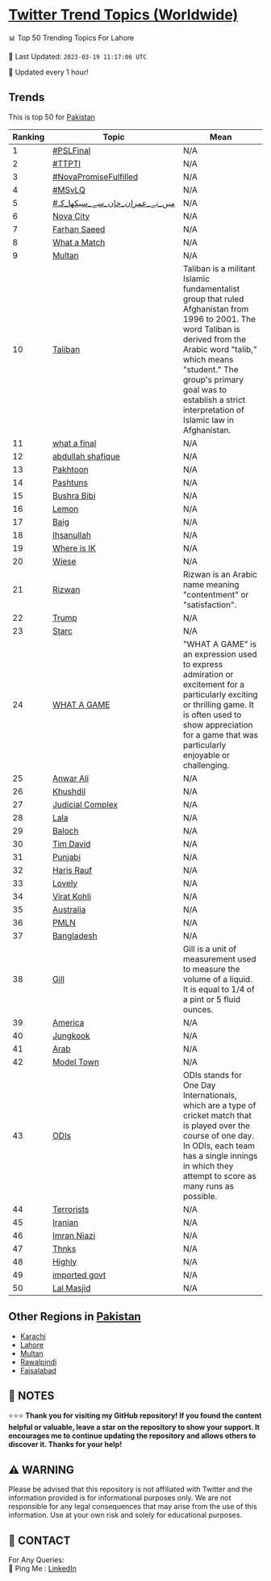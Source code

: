 [Twitter Trend Topics (Worldwide)](https://github.com/ErcinDedeoglu/Twitter-Trend-Topics)
==========


📊 Top 50 Trending Topics For Lahore

📆 Last Updated: `2023-03-19 11:17:06 UTC`

🔧 Updated every 1 hour!


## Trends

This is top 50 for [Pakistan](</Pakistan>)

| Ranking | Topic | Mean |
| ------- | ------------ | ------------ |
| 1 | [#PSLFinal](http://twitter.com/search?q=%23PSLFinal) | N/A |
| 2 | [#TTPTI](http://twitter.com/search?q=%23TTPTI) | N/A |
| 3 | [#NovaPromiseFulfilled](http://twitter.com/search?q=%23NovaPromiseFulfilled) | N/A |
| 4 | [#MSvLQ](http://twitter.com/search?q=%23MSvLQ) | N/A |
| 5 | [#میں_نے_عمران_خان_سے_سیکھا_کہ](http://twitter.com/search?q=%23%d9%85%db%8c%da%ba_%d9%86%db%92_%d8%b9%d9%85%d8%b1%d8%a7%d9%86_%d8%ae%d8%a7%d9%86_%d8%b3%db%92_%d8%b3%db%8c%da%a9%da%be%d8%a7_%da%a9%db%81) | N/A |
| 6 | [Nova City](http://twitter.com/search?q=Nova+City) | N/A |
| 7 | [Farhan Saeed](http://twitter.com/search?q=Farhan+Saeed) | N/A |
| 8 | [What a Match](http://twitter.com/search?q=What+a+Match) | N/A |
| 9 | [Multan](http://twitter.com/search?q=Multan) | N/A |
| 10 | [Taliban](http://twitter.com/search?q=Taliban) | Taliban is a militant Islamic fundamentalist group that ruled Afghanistan from 1996 to 2001. The word Taliban is derived from the Arabic word "talib," which means "student." The group's primary goal was to establish a strict interpretation of Islamic law in Afghanistan. |
| 11 | [what a final](http://twitter.com/search?q=what+a+final) | N/A |
| 12 | [abdullah shafique](http://twitter.com/search?q=abdullah+shafique) | N/A |
| 13 | [Pakhtoon](http://twitter.com/search?q=Pakhtoon) | N/A |
| 14 | [Pashtuns](http://twitter.com/search?q=Pashtuns) | N/A |
| 15 | [Bushra Bibi](http://twitter.com/search?q=Bushra+Bibi) | N/A |
| 16 | [Lemon](http://twitter.com/search?q=Lemon) | N/A |
| 17 | [Baig](http://twitter.com/search?q=Baig) | N/A |
| 18 | [Ihsanullah](http://twitter.com/search?q=Ihsanullah) | N/A |
| 19 | [Where is IK](http://twitter.com/search?q=Where+is+IK) | N/A |
| 20 | [Wiese](http://twitter.com/search?q=Wiese) | N/A |
| 21 | [Rizwan](http://twitter.com/search?q=Rizwan) | Rizwan is an Arabic name meaning "contentment" or "satisfaction". |
| 22 | [Trump](http://twitter.com/search?q=Trump) | N/A |
| 23 | [Starc](http://twitter.com/search?q=Starc) | N/A |
| 24 | [WHAT A GAME](http://twitter.com/search?q=WHAT+A+GAME) | "WHAT A GAME" is an expression used to express admiration or excitement for a particularly exciting or thrilling game. It is often used to show appreciation for a game that was particularly enjoyable or challenging. |
| 25 | [Anwar Ali](http://twitter.com/search?q=Anwar+Ali) | N/A |
| 26 | [Khushdil](http://twitter.com/search?q=Khushdil) | N/A |
| 27 | [Judicial Complex](http://twitter.com/search?q=Judicial+Complex) | N/A |
| 28 | [Lala](http://twitter.com/search?q=Lala) | N/A |
| 29 | [Baloch](http://twitter.com/search?q=Baloch) | N/A |
| 30 | [Tim David](http://twitter.com/search?q=Tim+David) | N/A |
| 31 | [Punjabi](http://twitter.com/search?q=Punjabi) | N/A |
| 32 | [Haris Rauf](http://twitter.com/search?q=Haris+Rauf) | N/A |
| 33 | [Lovely](http://twitter.com/search?q=Lovely) | N/A |
| 34 | [Virat Kohli](http://twitter.com/search?q=Virat+Kohli) | N/A |
| 35 | [Australia](http://twitter.com/search?q=Australia) | N/A |
| 36 | [PMLN](http://twitter.com/search?q=PMLN) | N/A |
| 37 | [Bangladesh](http://twitter.com/search?q=Bangladesh) | N/A |
| 38 | [Gill](http://twitter.com/search?q=Gill) | Gill is a unit of measurement used to measure the volume of a liquid. It is equal to 1/4 of a pint or 5 fluid ounces. |
| 39 | [America](http://twitter.com/search?q=America) | N/A |
| 40 | [Jungkook](http://twitter.com/search?q=Jungkook) | N/A |
| 41 | [Arab](http://twitter.com/search?q=Arab) | N/A |
| 42 | [Model Town](http://twitter.com/search?q=Model+Town) | N/A |
| 43 | [ODIs](http://twitter.com/search?q=ODIs) | ODIs stands for One Day Internationals, which are a type of cricket match that is played over the course of one day. In ODIs, each team has a single innings in which they attempt to score as many runs as possible. |
| 44 | [Terrorists](http://twitter.com/search?q=Terrorists) | N/A |
| 45 | [Iranian](http://twitter.com/search?q=Iranian) | N/A |
| 46 | [Imran Niazi](http://twitter.com/search?q=Imran+Niazi) | N/A |
| 47 | [Thnks](http://twitter.com/search?q=Thnks) | N/A |
| 48 | [Highly](http://twitter.com/search?q=Highly) | N/A |
| 49 | [imported govt](http://twitter.com/search?q=imported+govt) | N/A |
| 50 | [Lal Masjid](http://twitter.com/search?q=Lal+Masjid) | N/A |



## Other Regions in [Pakistan](</Pakistan>)

* [Karachi](</Pakistan/Karachi.md>)
* [Lahore](</Pakistan/Lahore.md>)
* [Multan](</Pakistan/Multan.md>)
* [Rawalpindi](</Pakistan/Rawalpindi.md>)
* [Faisalabad](</Pakistan/Faisalabad.md>)



## 📝 NOTES

⭐⭐⭐ **Thank you for visiting my GitHub repository! If you found the content helpful or valuable, leave a star on the repository to show your support. It encourages me to continue updating the repository and allows others to discover it. Thanks for your help!**


## ⚠️ WARNING

Please be advised that this repository is not affiliated with Twitter and the information provided is for informational purposes only. We are not responsible for any legal consequences that may arise from the use of this information. Use at your own risk and solely for educational purposes.


## 📨 CONTACT

 For Any Queries:  
            🏓 Ping Me : [LinkedIn](https://www.linkedin.com/in/ercindedeoglu/)
